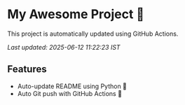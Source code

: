 # My Awesome Project 🚀

This project is automatically updated using GitHub Actions.

_Last updated: 2025-06-12 11:22:23 IST_

## Features
- Auto-update README using Python 🐍
- Auto Git push with GitHub Actions 🤖
